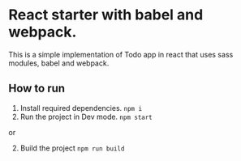 # React starter with babel and webpack.

This is a simple implementation of Todo app in react that uses sass modules, babel and webpack.

## How to run
1. Install required dependencies.
`npm i`
2. Run the project in Dev mode.
`npm start`

or

2. Build the project 
`npm run build`